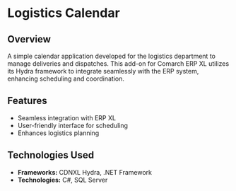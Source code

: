 # Logistics Calendar

## Overview
A simple calendar application developed for the logistics department to manage deliveries and dispatches. This add-on for Comarch ERP XL utilizes its Hydra framework to integrate seamlessly with the ERP system, enhancing scheduling and coordination.

## Features
- Seamless integration with ERP XL
- User-friendly interface for scheduling
- Enhances logistics planning

## Technologies Used
- **Frameworks:** CDNXL Hydra, .NET Framework
- **Technologies:** C#, SQL Server